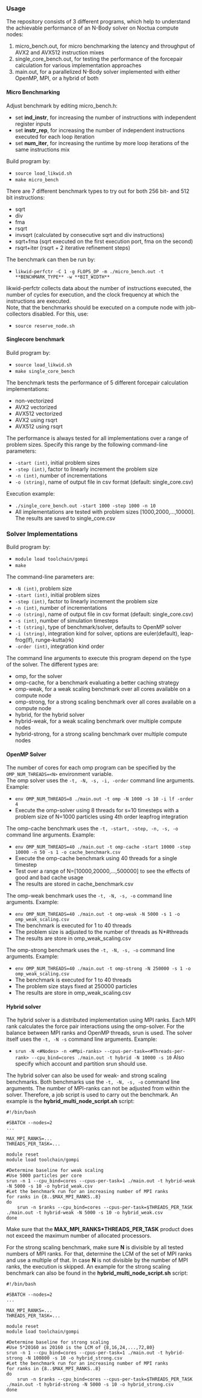 ### Usage

The repository consists of 3 different programs, which help to understand the achievable performance of an N-Body solver on Noctua compute nodes:
1. micro_bench.out, for micro benchmarking the latency and throughput of AVX2 and AVX512 instruction mixes
2. single_core_bench.out, for testing the performance of the forcepair calculation for various implementation approaches
3. main.out, for a parallelized N-Body solver implemented with either OpenMP, MPI, or a hybrid of both

#### Micro Benchmarking

Adjust benchmark by editing micro_bench.h:
- set **ind_instr**, for increasing the number of instructions with independent register inputs
- set **instr_rep**, for increasing the number of independent instructions executed for each loop iteration
- set **num_iter**, for increasing the runtime by more loop iterations of the same instructions mix

Build program by:
- ```source load_likwid.sh```
- ```make micro_bench```



There are 7 different benchmark types to try out for both 256 bit- and 512 bit instructions:
- sqrt
- div
- fma
- rsqrt 
- invsqrt (calculated by consecutive sqrt and div instructions)
- sqrt+fma (sqrt executed on the first execution port, fma on the second)
- rsqrt+iter (rsqrt + 2 iterative refinement steps)

The benchmark can then be run by:
- ```likwid-perfctr -C 1 -g FLOPS_DP -m ./micro_bench.out -t **BENCHMARK_TYPE** -w **BIT_WIDTH**```

likwid-perfctr collects data about the number of instructions executed, the number of cycles for execution, and the clock frequency at which the instructions are executed.   
Note, that the benchmarks should be executed on a compute node with job-collectors disabled. For this, use:
- ```source reserve_node.sh```

#### Singlecore benchmark

Build program by:
- ```source load_likwid.sh```
- ```make single_core_bench```

The benchmark tests the performance of 5 different forcepair calculation implementations:
- non-vectorized
- AVX2 vectorized
- AVX512 vectorized
- AVX2 using rsqrt
- AVX512 using rsqrt

The performance is always tested for all implementations over a range of problem sizes. Specify this range by the following command-line parameters:
- ```-start (int)```, initial problem sizes
- ```-step (int)```, factor to linearly increment the problem size
- ```-n (int)```, number of incrementations
- ```-o (string)```, name of output file in csv format (default: single_core.csv)

Execution example:
- ```./single_core_bench.out -start 1000 -step 1000 -n 10```
- All implementations are tested with problem sizes [1000,2000,...,10000]. The results are saved to single_core.csv

### Solver Implementations

Build program by:
- ```module load toolchain/gompi```
- ```make```

The command-line parameters are:
- ```-N (int)```, problem size
- ```-start (int)```, initial problem sizes
- ```-step (int)```, factor to linearly increment the problem size
- ```-n (int)```, number of incrementations
- ```-o (string)```, name of output file in csv format (default: single_core.csv)
- ```-s (int)```, number of simulation timesteps
- ```-t (string)```, type of benchmark/solver, defaults to OpenMP solver
- ```-i (string)```, integration kind for solver, options are euler(default), leap-frog(lf), runge-kutta(rk)
- ```-order (int)```, integration kind order

The command line arguments to execute this program depend on the type of the solver. The different types are:
- omp, for the solver
- omp-cache, for a benchmark evaluating a better caching strategy 
- omp-weak, for a weak scaling benchmark over all cores available on a compute node
- omp-strong, for a strong scaling benchmark over all cores available on a compute node
- hybrid, for the hybrid solver
- hybrid-weak, for a weak scaling benchmark over multiple compute nodes
- hybrid-strong, for a strong scaling benchmark over multiple compute nodes

#### OpenMP Solver

The number of cores for each omp program can be specified by the ```OMP_NUM_THREADS=<N>``` environment variable.  
The omp solver uses the ```-t, -N, -s, -i, -order``` command line arguments. 
Example:
- ```env OMP_NUM_THREADS=8 ./main.out -t omp -N 1000 -s 10 -i lf -order 4```
- Execute the omp-solver using 8 threads for s=10 timesteps with a problem size of N=1000 particles using 4th order leapfrog integration

The omp-cache benchmark uses the ```-t, -start, -step, -n, -s, -o``` command line arguments. 
Example:
- ```env OMP_NUM_THREADS=40 ./main.out -t omp-cache -start 10000 -step 10000 -n 50 -s 1 -o cache_benchmark.csv```
- Execute the omp-cache benchmark using 40 threads for a single timestep
- Test over a range of N=[10000,20000,...,500000] to see the effects of good and bad cache usage
- The results are stored in cache_benchmark.csv

The omp-weak benchmark uses the ```-t, -N, -s, -o``` command line arguments.
Example:
- ```env OMP_NUM_THREADS=40 ./main.out -t omp-weak -N 5000 -s 1 -o omp_weak_scaling.csv```
- The benchmark is executed for 1 to 40 threads
- The problem size is adjusted to the number of threads as N*#threads
- The results are store in omp_weak_scaling.csv

The omp-strong benchmark uses the ```-t, -N, -s, -o``` command line arguments.
Example:
- ```env OMP_NUM_THREADS=40 ./main.out -t omp-strong -N 250000 -s 1 -o omp_weak_scaling.csv```
- The benchmark is executed for 1 to 40 threads
- The problem size stays fixed at 250000 particles
- The results are store in omp_weak_scaling.csv

#### Hybrid solver

The hybrid solver is a distributed implementation using MPI ranks. Each MPI rank calculates the force pair interactions using the omp-solver. For the balance between MPI ranks and OpenMP threads, srun is used. The solver itself uses the ```-t, -N -s``` command line arguments. Example:
- ```srun -N <#Nodes> -n <#Mpi-ranks> --cpus-per-task=<#Threads-per-rank> --cpu_bind=cores ./main.out -t hybrid -N 10000 -s 10```
Also specify which account and partition srun should use.

The hybrid solver can also be used for weak- and strong scaling benchmarks. Both benchmarks use the ```-t, -N, -s, -o``` command line arguments. The number of MPI-ranks can not be adjusted from within the solver. Therefore, a job script is used to carry out the benchmark. An example is the **hybrid_multi_node_script.sh** script:
```
#!/bin/bash

#SBATCH --nodes=2
...

MAX_MPI_RANKS=...
THREADS_PER_TASK=...

module reset
module load toolchain/gompi

#Determine baseline for weak scaling
#Use 5000 particles per core
srun -n 1 --cpu_bind=cores --cpus-per-task=1 ./main.out -t hybrid-weak -N 5000 -s 10 -o hybrid_weak.csv
#Let the benchmark run for an increasing number of MPI ranks
for ranks in {8..$MAX_MPI_RANKS..8}
do
    srun -n $ranks --cpu_bind=cores --cpus-per-task=$THREADS_PER_TASK ./main.out -t hybrid-weak -N 5000 -s 10 -o hybrid_weak.csv
done
```
Make sure that the **MAX_MPI_RANKS*THREADS_PER_TASK** product does not exceed the maximum number of allocated processors.   

For the strong scaling benchmark, make sure **N** is divisible by all tested numbers of MPI ranks. For that, determine the LCM of the set of MPI ranks and use a multiple of that. In case **N** is not divisible by the number of MPI ranks, the execution is skipped. An example for the strong scaling benchmark can also be found in the **hybrid_multi_node_script.sh** script:
```
#!/bin/bash

#SBATCH --nodes=2
...

MAX_MPI_RANKS=...
THREADS_PER_TASK=...

module reset
module load toolchain/gompi

#Determine baseline for strong scaling
#Use 5*20160 as 20160 is the LCM of {8,16,24,...,72,80}
srun -n 1 --cpu_bind=cores --cpus-per-task=1 ./main.out -t hybrid-strong -N 100800 -s 10 -o hybrid_strong.csv
#Let the benchmark run for an increasing number of MPI ranks
for ranks in {8..$MAX_MPI_RANKS..8}
do
    srun -n $ranks --cpu_bind=cores --cpus-per-task=$THREADS_PER_TASK ./main.out -t hybrid-strong -N 5000 -s 10 -o hybrid_strong.csv
done
```



